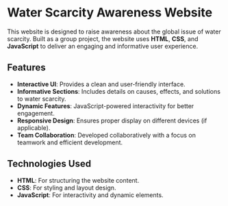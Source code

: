 # Water Scarcity Awareness Website  
This website is designed to raise awareness about the global issue of water scarcity. Built as a group project, 
the website uses **HTML**, **CSS**, and **JavaScript** to deliver an engaging and informative user experience.  

## Features  
- **Interactive UI**: Provides a clean and user-friendly interface.  
- **Informative Sections**: Includes details on causes, effects, and solutions to water scarcity.  
- **Dynamic Features**: JavaScript-powered interactivity for better engagement.  
- **Responsive Design**: Ensures proper display on different devices (if applicable).  
- **Team Collaboration**: Developed collaboratively with a focus on teamwork and efficient development.  

## Technologies Used  
- **HTML**: For structuring the website content.  
- **CSS**: For styling and layout design.  
- **JavaScript**: For interactivity and dynamic elements.  
